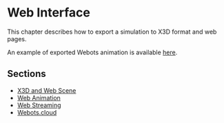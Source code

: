 # Web Interface

This chapter describes how to export a simulation to X3D format and web pages.

An example of exported Webots animation is available [here](https://cyberbotics.com/animations/soccer_example/soccer.html).

## Sections

- [X3D and Web Scene](web-scene.md)
- [Web Animation](web-animation.md)
- [Web Streaming](web-streaming.md)
- [Webots.cloud](webots-cloud.md) <!-- To do -->
